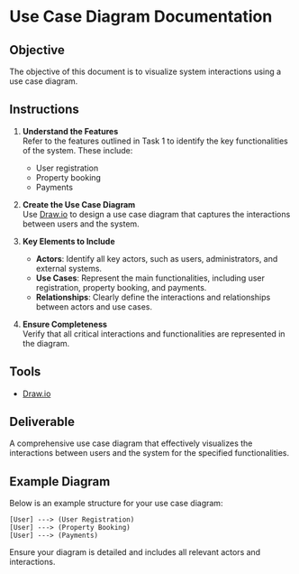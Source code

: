 # Use Case Diagram Documentation  

## Objective  
The objective of this document is to visualize system interactions using a use case diagram.  

## Instructions  

1. **Understand the Features**  
    Refer to the features outlined in Task 1 to identify the key functionalities of the system. These include:  
    - User registration  
    - Property booking  
    - Payments  

2. **Create the Use Case Diagram**  
    Use [Draw.io](https://app.diagrams.net/) to design a use case diagram that captures the interactions between users and the system.  

3. **Key Elements to Include**  
    - **Actors**: Identify all key actors, such as users, administrators, and external systems.  
    - **Use Cases**: Represent the main functionalities, including user registration, property booking, and payments.  
    - **Relationships**: Clearly define the interactions and relationships between actors and use cases.  

4. **Ensure Completeness**  
    Verify that all critical interactions and functionalities are represented in the diagram.  

## Tools  
- [Draw.io](https://app.diagrams.net/)  

## Deliverable  
A comprehensive use case diagram that effectively visualizes the interactions between users and the system for the specified functionalities.  

## Example Diagram  
Below is an example structure for your use case diagram:  

```
[User] ---> (User Registration)  
[User] ---> (Property Booking)  
[User] ---> (Payments)  
```  

Ensure your diagram is detailed and includes all relevant actors and interactions.  

